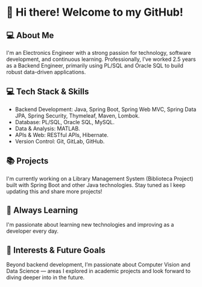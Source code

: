 # 👋 Hi there! Welcome to my GitHub!

## 💻 About Me
I'm an Electronics Engineer with a strong passion for technology, software development, and continuous learning.
Professionally, I’ve worked 2.5 years as a Backend Engineer, primarily using PL/SQL and Oracle SQL to build robust data-driven applications.

## 💻 Tech Stack & Skills
- Backend Development: Java, Spring Boot, Spring Web MVC, Spring Data JPA, Spring Security, Thymeleaf, Maven, Lombok.
- Database: PL/SQL, Oracle SQL, MySQL.
- Data & Analysis: MATLAB.
- APIs & Web: RESTful APIs, Hibernate.
- Version Control: Git, GitLab, GitHub.

## 📚 Projects
I'm currently working on a Library Management System (Biblioteca Project) built with Spring Boot and other Java technologies. Stay tuned as I keep updating this and share more projects!

## 🚀 Always Learning
I'm passionate about learning new technologies and improving as a developer every day.

## 🌱 Interests & Future Goals
Beyond backend development, I’m passionate about Computer Vision and Data Science — areas I explored in academic projects and look forward to diving deeper into in the future.




